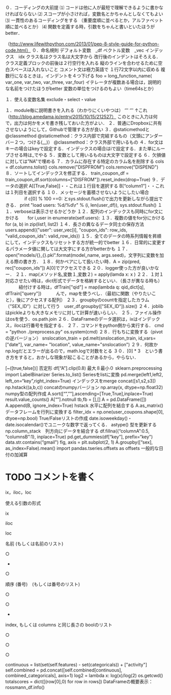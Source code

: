 ０．コーディングの大前提
⑴ コードは他に人が最短で理解できるように書かなければならない
⑵ スコープが小さければ，変数名とかちゃんとしなくてもよい
⑶ 一貫性のあるコーディングをする
（重要度順に並べるとか，アルファベット順に並べるとか）
⑷ 関数を定義する時，引数をちゃんと書いといたほうがbetter．

（http://www.lifewithpython.com/2013/01/pep-8-style-guide-for-python-code.html）
０．命名規則
デフォルト変数　_df
ベクトル変数　_vec
インデックス　idx
クラス名はクラス名は大文字から
改行後のインデントはそろえる．
クラス定義ブロックの前後は２行空行を入れる
縦のラインを合わせるために空白スペースは入れないこと
コメント文は極力英語で
１行72文字以内に収める
複数行になるときは，インデントを４つ下げる
foo = long_function_name(
var_one, var_two,
var_three, var_four)
イテレータが複数ある場合は，説明的な名前をつけたほうがbetter
変数の単位をつけるのもよい（time64sとか）

１．使える変数名集
exclude・select・value

１．module毎に説明書きを入れる（わかりにくいやつは）
‘''
‘''
↑これ
（http://blog.amedama.jp/entry/2015/10/15/212527）
このときに入力は何で，出力は何かをメモ書き残しておいた方がよい．
２．普通にDropboxに共有させないようにして，Githubで管理する方が良い
３．@staticmethodと@classmethod
@staticmethod：クラス内部で完結するもの（文頭にアンダーバー２つ，つける(__)）
@classmethod：クラス外部で用いるもの
４．for文はキーの場合はkeyで設定する．インデックスの場合はiで設定する．また単にループさせる時は_でやる
５．変数として用いるものは大文字で設定する
６．欠損値に対しては”NA”で埋める
７．カラムに存在する特定のカラム名を削除する
cols = df.columns.tolist()
cols.remove("DISPFROM")
cols.remove("DISPEND")
８．ソートしてインデックスを修正する．
train_coupon_df = train_coupon_df.sort(columns=["DISFROM"]).reset_index(drop=True)
９．データの選択
A[[True,False]]・・これは１行目を選択する
B[“column1”]・・これは１列目を選択する
１０．メッセージを蓄積させないようにしたい場合
　　　　 if c[0] % 100 ==0: とsys.stdout.flush()で出力を更新しながら提出できる．
print "load users: %d/%d\r" % (i, len(user_df)),
sys.stdout.flush()
１１．verboseは表示させるかどうか
１２．配列のインデックスも同時にfor文にかける　　for i,user in enumerate(self.users):
１３．複数の値をfor分にかける　　　for (a, b) in zip(list1, list2)
１４．長さの異なるデータ同士の保存方法
users.append({"user": user_vec[i],
"coupon_ids": row_ids,
"valid_coupon_ids": valid_row_ids})
１５．全てのデータの時系列情報を昇順にして，インデックスもリセットする方が統一的でbetter
１６．日常的に変更するパラメータ値に関しては大文字にする方がbetterかも
１７．open("models/{}_{}.pkl".format(model_name, args.seed)，文字列に変数を加える際の書き方．
１８．何かペアにして扱いたい時．A = zip(pred, rec["coupon_ids”]) A[0]でアクセスできる
２０．logger使った方が良いかなー．
２１．map(メソッド名,変数１,変数２) = apply(lamda x: x )
２２．１対１対応させたい時は，dict形式でデータを格納するといい．（長さが異なる時も）
　　　紐付けする時は，dfTrain["qid"] = map(lambda q: qid_dict[q], dfTrain["query"])
　　　んで，mapを使うべし．（最初に関数（やりたいこと），後にアクセスする配列）
２３．groupbyのcountを指定したカラム（”SEX_ID”）に対して行う　user_df.groupby(["SEX_ID"]).size()
２４．joblibはpickleよりも大きなメモリに対して計算が速いらしい．
２５．ファイル操作はosを使う．os.path.join
２６．DataFrameのデータ選択は，ixはインデックス，ilocは行番号を指定する．
２７．コマンドをpython側から実行する．
cmd = "python ./preprocess.py"
os.system(cmd)
２８．行もちに変換する（pivotの逆バージョン）
snslocation_train = pd.melt(snslocation_train, id_vars=["date"], var_name= "location", value_name="snslocation")
２９．何故かnp.logだとエラーが出るので，math.logで対数をとる
３０．[0] * 3　という書き方をすると，おかしな現象が起こることがあるから，やらない．

[~([true,false])]   否定形
df[“A”].clip(0.8) 最大８最小０
sklearn.preprocessing import LabelBinarizer
Series.to_list() Seriesをlistに変換
pd.merge(left1,left2, left_on=“key”,right_index=True)  インデックスをmerge
concat([s1,s2,s3])
np.hstack((a,b,c)) concatのnumpyバージョン
np.array(x, dtype=np.float32) numpy型の配列作成
A.sort([“”,””],ascending=[True,True],inplace=True)
result.value_counts()
A[“”].notnull
tb,fb = [],[]
A = pd.DataFrame([])
A.append(B, ignore_index=True)
hstack 水平に配列を結合する
A.as_matrix()　データフレームを行列に変換する
filter_idx = np.one(user_coupons.shape[0], dtyoe=np.bool) True/Falseリストの作成
date.isoweekday()・date.isocalendar()でユニークな数字で返ってくる．
astype() 型を更新する
np.column_stack　列方向にデータを結合する
df.fillna({“columnA”:0.5, “columnsB”:1}, inplace=True)
pd.get_dummies(df[“key”], prefix=“key")
data.str.contains(“gmail")
fig, axis = plt.subplot(2, 1)
A.groupby([“sex], as_index=False).mean()
import pandas.tseries.offsets as offsets 一般的な日付の加減算
# TODO コメントを書く

ix，iloc，loc

使える引数の形式

ix

iloc

loc

名前 (もしくは名前のリスト)

○

-

○

順序 (番号)　(もしくは番号のリスト)

○

○

-

index, もしくは columns と同じ長さの boolのリスト

○

○

○

continuous = list(set(self.features) - set(categoricals)) + ["activity"]
self.combined = pd.concat([self.combined[continuous], combined_categoricals], axis=1)
log2 = lambda x: log(x)/log(2)
os.getcwd()
totalscores = dict([(row[0],0) for row in rows])
DataFrameの概要表示：rossmann_df.info()
